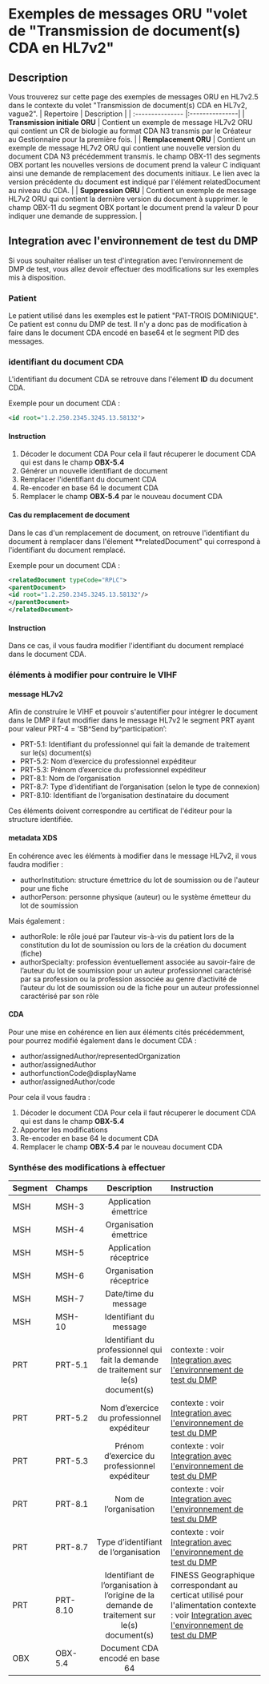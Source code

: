 # Exemples de messages ORU  "volet de "Transmission de document(s) CDA en HL7v2" 

## Description
Vous trouverez sur cette page des exemples de messages ORU en HL7v2.5 dans le contexte du volet "Transmission de document(s) CDA en HL7v2, vague2".
| Repertoire  | Description          |
| :--------------- |:---------------|
| **Transmission initiale ORU**  |   Contient un exemple de message HL7v2 ORU qui contient un CR de biologie au format CDA N3 transmis par le Créateur au Gestionnaire pour la première fois.      | 
|  **Remplacement ORU** |   Contient un exemple de message HL7v2 ORU qui contient une nouvelle version du document CDA N3 précédemment transmis. le champ OBX-11 des segments OBX portant les nouvelles versions de document prend la valeur C indiquant ainsi une demande de remplacement des documents initiaux. Le lien avec la version précédente du document est indiqué par l'élément relatedDocument au niveau du CDA.     | 
|  **Suppression ORU** |  Contient un exemple de message HL7v2 ORU qui contient la dernière version du document à supprimer. le champ OBX-11 du segment OBX portant le document prend la valeur D pour indiquer une demande de suppression.  | 

 
## Integration avec l'environnement de test du DMP
Si vous souhaiter réaliser un test d'integration avec l'environnement de DMP de test, vous allez devoir effectuer des modifications sur les exemples mis à disposition.

### Patient
Le patient utilisé dans les exemples est le patient "PAT-TROIS DOMINIQUE". 
Ce patient est connu du DMP de test. Il n'y a donc pas de modification à faire dans le document CDA encodé en base64 et le segment PID des messages.

### identifiant du document  CDA
L'identifiant du document CDA  se retrouve dans l'élement **ID** du document CDA.

Exemple pour un document CDA : 
```XML
<id root="1.2.250.2345.3245.13.58132">
```
#### Instruction

1. Décoder le document CDA
Pour cela il faut récuperer le document CDA qui est dans le champ **OBX-5.4** 
2. Générer un nouvelle identifiant de document
3. Remplacer l'identifiant du document CDA
4. Re-encoder en base 64 le document CDA
5. Remplacer le champ **OBX-5.4** par le nouveau document CDA

#### Cas du remplacement de document
Dans le cas d'un remplacement de document, on retrouve l'identifiant du document à remplacer dans l'élement **relatedDocument" qui correspond à l'identifiant du document remplacé.

Exemple pour un document CDA : 
```XML
<relatedDocument typeCode="RPLC">
<parentDocument>
<id root="1.2.250.2345.3245.13.58132"/>
</parentDocument>
</relatedDocument>
```
#### Instruction

Dans ce cas, il vous faudra modifier l'identifiant du document remplacé dans le document CDA.

### éléments à modifier pour contruire le VIHF

#### message HL7v2
Afin de construire le VIHF et pouvoir s'autentifier pour intégrer le document dans le DMP il faut modifier dans le message HL7v2 le segment PRT ayant pour valeur PRT-4 = ‘SB^Send by^participation’:

* PRT-5.1: Identifiant du professionnel qui fait la demande de traitement sur le(s) document(s)
* PRT-5.2: Nom d’exercice du professionnel expéditeur
* PRT-5.3: Prénom d’exercice du professionnel expéditeur
* PRT-8.1: Nom de l’organisation
* PRT-8.7: Type d’identifiant de l’organisation (selon le type de connexion)
* PRT-8.10:  Identifiant de l’organisation destinataire du document

Ces éléments doivent correspondre au certificat de l'éditeur pour la structure identifiée.

#### metadata XDS

En cohérence avec les éléments à modifier dans le message HL7v2, il vous faudra modifier :

* authorInstitution: structure émettrice du lot de soumission ou de l'auteur pour une fiche
* authorPerson: personne physique (auteur) ou le système émetteur du lot de soumission

Mais également :

* authorRole: le rôle joué par l’auteur vis-à-vis du patient lors de la constitution du lot de soumission ou lors de la création du document (fiche)
* authorSpecialty: profession éventuellement associée au savoir-faire de l’auteur du lot de soumission pour un auteur professionnel caractérisé par sa profession ou la profession associée au genre d’activité de l’auteur du lot de soumission ou de la fiche pour un auteur professionnel caractérisé par son rôle

#### CDA

Pour une mise en cohérence en lien aux éléments cités précédemment, pour pourrez modifié également dans le document CDA :

* author/assignedAuthor/representedOrganization
* author/assignedAuthor
* authorfunctionCode@displayName
* author/assignedAuthor/code

Pour cela il vous faudra :

1. Décoder le document CDA
Pour cela il faut récuperer le document CDA qui est dans le champ **OBX-5.4** 
2. Apporter les modifications
3. Re-encoder en base 64 le document CDA
4. Remplacer le champ **OBX-5.4** par le nouveau document CDA

### Synthése des modifications à effectuer
| Segment  | Champs          | Description | Instruction |
| :--------------- |:---------------| :-----:| :-----|
| MSH  |   MSH-3        |  Application émettrice  | |
| MSH  | MSH-4          |   Organisation émettrice  |  |
| MSH  | MSH-5          |    Application réceptrice  | |
| MSH  | MSH-6          |   Organisation réceptrice | |
| MSH  | MSH-7          |    Date/time du message | |
| MSH  | MSH-10          |   Identifiant du message  | |
| PRT | PRT-5.1          | Identifiant du professionnel qui fait la demande de traitement sur le(s) document(s)   | contexte : voir [Integration avec l'environnement de test du DMP](https://github.com/ansforge/hl7V2-exemples/tree/main/Vague%202/Trans_Doc-CDA-HL7V2/TRANSMISSION_DOCS_CDA_EN_HL7V2_V2.1/MDM#integration-avec-lenvironnement-de-test-du-dmp) |
| PRT | PRT-5.2          | Nom d’exercice du professionnel expéditeur   | contexte : voir [Integration avec l'environnement de test du DMP](https://github.com/ansforge/hl7V2-exemples/tree/main/Vague%202/Trans_Doc-CDA-HL7V2/TRANSMISSION_DOCS_CDA_EN_HL7V2_V2.1/MDM#integration-avec-lenvironnement-de-test-du-dmp) |
| PRT | PRT-5.3          | Prénom d’exercice du professionnel expéditeur   | contexte : voir [Integration avec l'environnement de test du DMP](https://github.com/ansforge/hl7V2-exemples/tree/main/Vague%202/Trans_Doc-CDA-HL7V2/TRANSMISSION_DOCS_CDA_EN_HL7V2_V2.1/MDM#integration-avec-lenvironnement-de-test-du-dmp) |
| PRT  | PRT-8.1         |   Nom de l’organisation   | contexte : voir [Integration avec l'environnement de test du DMP](https://github.com/ansforge/hl7V2-exemples/tree/main/Vague%202/Trans_Doc-CDA-HL7V2/TRANSMISSION_DOCS_CDA_EN_HL7V2_V2.1/MDM#integration-avec-lenvironnement-de-test-du-dmp) |
| PRT  | PRT-8.7         |   Type d’identifiant de l’organisation   | contexte : voir [Integration avec l'environnement de test du DMP](https://github.com/ansforge/hl7V2-exemples/tree/main/Vague%202/Trans_Doc-CDA-HL7V2/TRANSMISSION_DOCS_CDA_EN_HL7V2_V2.1/MDM#integration-avec-lenvironnement-de-test-du-dmp) |
| PRT  | PRT-8.10        |  Identifiant de l’organisation à l’origine de la demande de traitement sur le(s) document(s)   |  FINESS Geographique correspondant au certicat utilisé pour l'alimentation contexte : voir [Integration avec l'environnement de test du DMP](https://github.com/ansforge/hl7V2-exemples/tree/main/Vague%202/Trans_Doc-CDA-HL7V2/TRANSMISSION_DOCS_CDA_EN_HL7V2_V2.1/MDM#integration-avec-lenvironnement-de-test-du-dmp)  |
| OBX  | OBX-5.4         |  Document CDA encodé en base 64    | |







